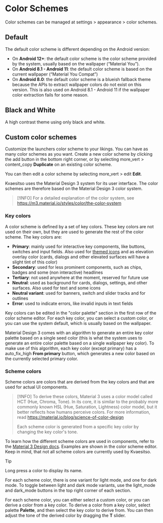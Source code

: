# Color Schemes

Color schemes can be managed at settings > appearance > color schemes.

## Default

The default color scheme is different depending on the Android version:

- On **Android 12+**: the default color scheme is the color scheme provided by the system, usually based on the wallpaper (“Material You”).
- On **Android 8.1 - Android 11**: the default color scheme is based on the current wallpaper (“Material You Compat”)
- On **Android 8.0**: the default color scheme is a blueish fallback theme because the APIs to extract wallpaper colors do not exist on this version. This is also used on Android 8.1 - Android 11 if the wallpaper color extraction fails for some reason.

## Black and White

A high contrast theme using only black and white.

## Custom color schemes

Customize the launchers color scheme to your likings. You can have as many color schemes as you want.
Create a new color scheme by clicking the <span class="material-symbols-rounded">add</span> button in the bottom right corner, or by
selecting <span class="material-symbols-rounded">more_vert</span> > <span class="material-symbols-rounded">content_copy</span> **Duplicate** on an existing color scheme.

You can then edit a color scheme by selecting <span class="material-symbols-rounded">more_vert</span> > <span class="material-symbols-rounded">edit</span> **Edit**.

Kvaesitso uses the Material Design 3 system for its user interface. The color schemes are therefore
based on the Material Design 3 color system.

> [!INFO]
> For a detailed explanation of the color system, see https://m3.material.io/styles/color/the-color-system

### Key colors

A color scheme is defined by a set of key colors. These key colors are not used on their own, but
they are used to generate the rest of the color scheme. The key colors are:

- **Primary**: mainly used for interactive key components, like buttons, switches and input
  fields. Also used for [themed icons](/docs/user-guide/customization/themed-icons) and as elevation overlay color (cards, dialogs and other elevated
  surfaces will have a slight tint of this color)
- **Secondary**: used for less prominent components, such as chips, badges and some (non interactive) headlines
- **Tertiary**: not used anywhere at the moment, reserved for future use
- **Neutral**: used as background for cards, dialogs, settings, and other surfaces. Also used for text and some icons
- **Neutral variant**: used for banners, switch and slider tracks and for outlines
- **Error**: used to indicate errors, like invalid inputs in text fields

Key colors can be edited in the "color palette" section in the first row of the color scheme editor.
For each key color, you can select a custom color, or you can use the system default, which is
usually based on the wallpaper.

Material Design 3 comes with an algorithm to generate an entire key color palette based on a single
seed color (this is what the system uses to generate an entire color palette based on a single
wallpaper key color). To make use of this algorithm, each key color (except primary) has
a <span class="material-symbols-rounded">auto_fix_high</span> **From primary** button, which generates a new color based on the currently
selected primary color.

### Scheme colors

Scheme colors are colors that are derived from the key colors and that are used for actual UI
components.

> [!INFO]
> To derive these colors, Material 3 uses a color model called HCT (Hue, Chroma, Tone). In its core,
> it is similar to the probably more commonly known HSL (Hue, Saturation, Lightness) color model, but it
> better reflects how humans perceive colors. For more information, read https://material.io/blog/science-of-color-design
>
> Each scheme color is generated from a specific key color by changing the key color's tone.

To learn how the different scheme colors are used in components, refer to the
[Material 3 Design docs](https://m3.material.io/styles/color/the-color-system/color-roles).
Examples are shown in the color scheme editor. Keep in mind, that not all scheme colors are currently
used by Kvaesitso.

> [!TIP]
> Long press a color to display its name.

For each scheme color, there is one variant for light mode, and one for dark mode. To toggle between
light and dark mode variants, use the <span class="material-symbols-rounded">light_mode</span> and <span class="material-symbols-rounded">dark_mode</span> buttons in the top right corner
of each section.

For each scheme color, you can either select a custom color, or you can derive a color from a key color.
To derive a color from a key color, select <span class="material-symbols-rounded">palette</span> **Palette**, and then select the key color
to derive from. You can then adjust the tone of the derived color by dragging the **T** slider.
